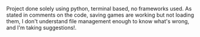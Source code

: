 Project done solely using python, terminal based, no frameworks used.
As stated in comments on the code, saving games are working but not loading them,
I don't understand file management enough to know what's wrong, and I'm taking 
suggestions!.
